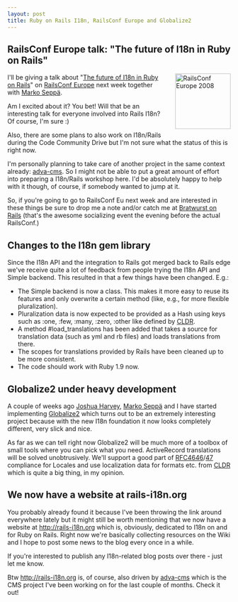 ```yaml
--- 
layout: post
title: Ruby on Rails I18n, RailsConf Europe and Globalize2
---
```

<h2>RailsConf Europe talk: "The future of I18n in Ruby on Rails"</h2>

<a href="http://www.railsconfeurope.com" style="float: right; margin: 0px 0px 10px 20px; border-width: 0px;"><img src="http://assets.en.oreilly.com/1/event/13/railseurope2008_spk_125x125.gif" width="125" height="125" border="0" alt="RailsConf Europe 2008" title="RailsConf Europe 2008" /></a>

<p>I'll be giving a talk about "<a href="http://en.oreilly.com/railseurope2008/public/schedule/detail/3569" title="The Future of I18n/L10n in Ruby on Rails: RailsConf Europe 2008 - O'Reilly Conferences, 02 September - 04, 2008, Berlin, Germany">The future of I18n in Ruby on Rails</a>" on <a href="http://en.oreilly.com/railseurope2008/public/content/home" title="RailsConf Europe 2008 - O'Reilly Conferences, 02 September - 04, 2008, Berlin, Germany">RailsConf Europe</a> next week together with <a href="www.workingwithrails.com/person/10731-marko-sepp">Marko Seppä</a>.</p>

<p>Am I excited about it? You bet! Will that be an interesting talk for everyone involved into Rails I18n? Of course, I'm sure :)</p>

<p>Also, there are some plans to also work on I18n/Rails during the Code Community Drive but I'm not sure what the status of this is right now.</p>

<p>I'm personally planning to take care of another project in the same context already: <a href="http://adva-cms.org/" title="adva cms">adva-cms</a>. So I might not be able to put a great amount of effort into preparing a I18n/Rails workshop here. I'd be absolutely happy to help with it though, of course, if somebody wanted to jump at it.</p>

<p>So, if you're going to go to RailsConf Eu next week and are interested in these things be sure to drop me a note and/or catch me at <a href="http://www.bratwurst-on-rails.com/" title="Bratwurst On Rails - A Pre-RailsConf Europe Socializing Event">Bratwurst on Rails</a> (that's the awesome socializing event the evening before the actual RailsConf.)</p>

<h2>Changes to the I18n gem library</h2>

<p>Since the I18n API and the integration to Rails got merged back to Rails edge we've receive quite a lot of feedback from people trying the I18n API and Simple backend. This resulted in that a few things have been changed. E.g.:</p>

<ul>
  <li>The Simple backend is now a class. This makes it more easy to reuse its features and only overwrite a certain method (like, e.g., for more flexible pluralization).</li>
  <li>Pluralization data is now expected to be provided as a Hash using keys such as :one, :few, :many, :zero, :other like defined by <a href="http://www.unicode.org/cldr/data/charts/supplemental/language_plural_rules.html" title="Language Plural Rules">CLDR</a>.</li>
  <li>A method #load_translations has been added that takes a source for translation data (such as yml and rb files) and loads translations from there.</li>
  <li>The scopes for translations provided by Rails have been cleaned up to be more consistent.</li>
  <li>The code should work with Ruby 1.9 now.</li>
</ul>

<h2>Globalize2 under heavy development</h2>

<p>A couple of weeks ago <a href="http://www.workingwithrails.com/person/759-joshua-harvey" title="Ruby on Rails developer: Joshua Harvey from Israel, Tel Aviv">Joshua Harvey</a>, <a href="http://workingwithrails.com/person/10731-marko-sepp" title="Ruby on Rails developer: Marko Seppä from Germany, Berlin">Marko Seppä</a> and I have started implementing <a href="http://github.com/joshmh/globalize2" title="joshmh's globalize2 at master &mdash; GitHub">Globalize2</a> which turns out to be an extremely interesting project because with the new I18n foundation it now looks completely different, very slick and nice.</p>

<p>As far as we can tell right now Globalize2 will be much more of a toolbox of small tools where you can pick what you need. ActiveRecord translations will be solved unobtrusively. We'll support a good part of <a href="http://www.ietf.org/rfc/rfc4646.txt" title="">RFC4646</a>/<a href="http://www.ietf.org/rfc/rfc4647.txt" title="">47</a> compliance for Locales and use localization data for formats etc. from <a href="http://www.unicode.org/cldr/" title="Unicode CLDR Project">CLDR</a> which is quite a big thing, in my opinion.</p>

<h2>We now have a website at rails-i18n.org</h2>

<p>You probably already found it because I've been throwing the link around everywhere lately but it might still be worth mentioning that we now have a website at <a href="http://rails-i18n.org" title="Rails I18n">http://rails-i18n.org</a> which is, obviously, dedicated to I18n on and for Ruby on Rails. Right now we're basically collecting resources on the Wiki and I hope to post some news to the blog every once in a while.</p>

<p>If you're interested to publish any I18n-related blog posts over there - just let me know.</p>

<p>Btw <a href="http://rails-i18n.org" title="Rails I18n">http://rails-i18n.org</a> is, of course, also driven by <a href="http://adva-cms.org/" title="adva cms">adva-cms</a> which is the CMS project I've been working on for the last couple of months. Check it out!</p>
